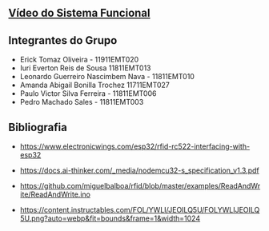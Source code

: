 ## [Vídeo do Sistema Funcional](https://youtu.be/hbY9NPQPYOc)

## Integrantes do Grupo

- Erick Tomaz Oliveira - 11911EMT020
- Iuri Everton Reis de Sousa 11811EMT013
- Leonardo Guerreiro Nascimbem Nava - 11811EMT010
- Amanda Abigail Bonilla Trochez 11711EMT027
- Paulo Victor Silva Ferreira - 11811EMT006
- Pedro Machado Sales - 11811EMT003

## Bibliografia

- https://www.electronicwings.com/esp32/rfid-rc522-interfacing-with-esp32

- https://docs.ai-thinker.com/_media/nodemcu32-s_specification_v1.3.pdf

- https://github.com/miguelbalboa/rfid/blob/master/examples/ReadAndWrite/ReadAndWrite.ino

- https://content.instructables.com/FOL/YWLI/JEOILQ5U/FOLYWLIJEOILQ5U.png?auto=webp&fit=bounds&frame=1&width=1024
